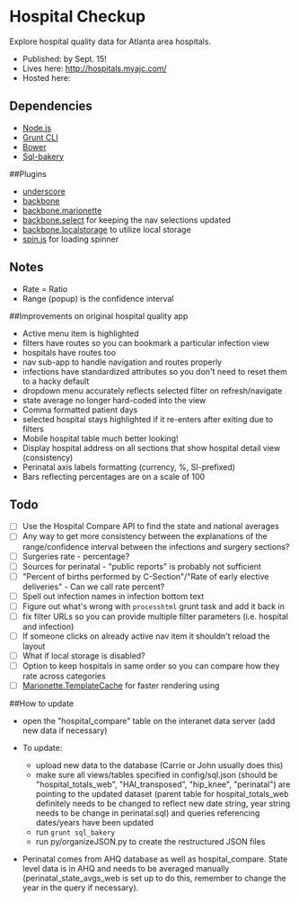 # Hospital Checkup
Explore hospital quality data for Atlanta area hospitals.

- Published: by Sept. 15!
- Lives here: http://hospitals.myajc.com/
- Hosted here:

## Dependencies

 - [Node.js](https://nodejs.org/)
 - [Grunt CLI](http://gruntjs.com/getting-started)
 - [Bower](http://bower.io/)
 - [Sql-bakery](https://github.com/NewsappAJC/sql-bakery)
 
##Plugins
 - [underscore]()
 - [backbone]()
 - [backbone.marionette]()
 - [backbone.select](https://github.com/hashchange/backbone.select) for keeping the nav selections updated
 - [backbone.localstorage](https://github.com/jeromegn/Backbone.localStorage) to utilize local storage
 - [spin.js](http://spin.js.org/) for loading spinner

## Notes
- Rate = Ratio
- Range (popup) is the confidence interval

##Improvements on original hospital quality app
 - Active menu item is highlighted
 - filters have routes so you can bookmark a particular infection view
 - hospitals have routes too
 - nav sub-app to handle navigation and routes properly
 - infections have standardized attributes so you don't need to reset them to a hacky default
 - dropdown menu accurately reflects selected filter on refresh/navigate
 - state average no longer hard-coded into the view
 - Comma formatted patient days
 - selected hospital stays highlighted if it re-enters after exiting due to filters
 - Mobile hospital table much better looking!
 - Display hospital address on all sections that show hospital detail view (consistency)
 - Perinatal axis labels formatting (currency, %, SI-prefixed)
 - Bars reflecting percentages are on a scale of 100
 
## Todo
- [ ] Use the Hospital Compare API to find the state and national averages
- [ ] Any way to get more consistency between the explanations of the range/confidence interval between the infections and surgery sections?
- [ ] Surgeries rate - percentage?
- [ ] Sources for perinatal - "public reports" is probably not sufficient
- [ ] "Percent of births performed by C-Section"/"Rate of early elective deliveries" - Can we call rate percent?
- [ ] Spell out infection names in infection bottom text
- [ ] Figure out what's wrong with `processhtml` grunt task and add it back in
- [ ] fix filter URLs so you can provide multiple filter parameters (i.e. hospital and infection)
- [ ] If someone clicks on already active nav item it shouldn't reload the layout
- [ ] What if local storage is disabled?
- [ ] Option to keep hospitals in same order so you can compare how they rate across categories
- [ ] [Marionette.TemplateCache](https://github.com/marionettejs/backbone.marionette/blob/master/docs/marionette.templatecache.md) for faster rendering  using 

##How to update
- open the "hospital_compare" table on the interanet data server (add new data if necessary)
- To update:
  - upload new data to the database (Carrie or John usually does this)
  - make sure all views/tables specified in config/sql.json (should be "hospital_totals_web", "HAI_transposed", "hip_knee", "perinatal") are pointing to the updated dataset (parent table for hospital_totals_web definitely needs to be changed to reflect new date string, year string needs to be change in perinatal.sql) and queries referencing dates/years have been updated
  - run `grunt sql_bakery`
  - run py/organizeJSON.py to create the restructured JSON files

- Perinatal comes from AHQ database as well as hospital_compare. State level data is in AHQ and needs to be averaged manually (perinatal_state_avgs_web is set up to do this, remember to change the year in the query if necessary).
